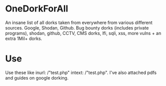 # OneDorkForAll
An insane list of all dorks taken from everywhere from various different sources. Google, Shodan, Github.
Bug bounty dorks (includes private programs), shodan, github, CCTV, CMS dorks, lfi, sqli, xss, more vulns + an extra 1Mil+ dorks.
# Use
Use these like inurl: /"test.php"
intext: /"test.php". I've also attached pdfs and guides on google dorking.
